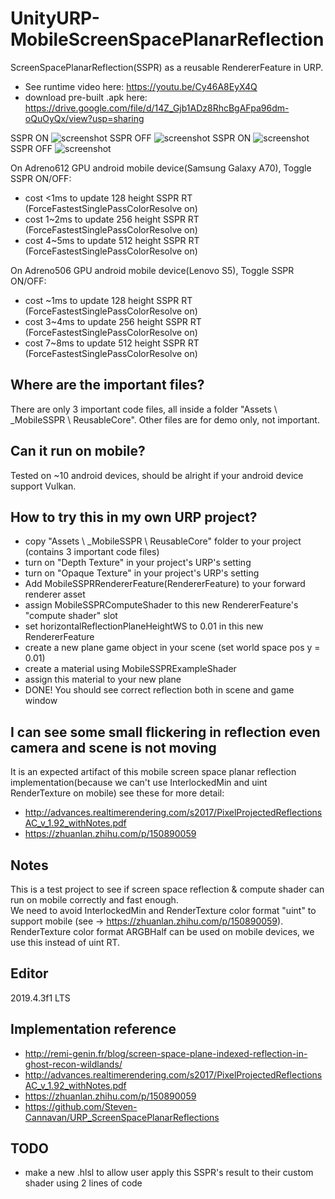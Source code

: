 # UnityURP-MobileScreenSpacePlanarReflection
 ScreenSpacePlanarReflection(SSPR) as a reusable RendererFeature in URP.  
 - See runtime video here: https://youtu.be/Cy46A8EyX4Q
 - download pre-built .apk here: https://drive.google.com/file/d/14Z_Gjb1ADz8RhcBgAFpa96dm-oQuOyQx/view?usp=sharing  
 
 SSPR ON
 ![screenshot](https://i.imgur.com/cNaVHLK.png)
 SSPR OFF
 ![screenshot](https://i.imgur.com/0WCIcTM.png)
 SSPR ON
 ![screenshot](https://i.imgur.com/XvudHkR.png)
 SSPR OFF
 ![screenshot](https://i.imgur.com/AZ08hZ8.png)
 
On Adreno612 GPU android mobile device(Samsung Galaxy A70), Toggle SSPR ON/OFF:
 - cost <1ms to update 128 height SSPR RT (ForceFastestSinglePassColorResolve on)
 - cost 1~2ms to update 256 height SSPR RT (ForceFastestSinglePassColorResolve on)
 - cost 4~5ms to update 512 height SSPR RT (ForceFastestSinglePassColorResolve on)  
 
 On Adreno506 GPU android mobile device(Lenovo S5), Toggle SSPR ON/OFF:
 - cost ~1ms to update 128 height SSPR RT (ForceFastestSinglePassColorResolve on)
 - cost 3~4ms to update 256 height SSPR RT (ForceFastestSinglePassColorResolve on)
 - cost 7~8ms to update 512 height SSPR RT (ForceFastestSinglePassColorResolve on)
 
 Where are the important files?
-------------------
 There are only 3 important code files, all inside a folder "Assets \ _MobileSSPR \ ReusableCore".
 Other files are for demo only, not important.
 
 Can it run on mobile?
-------------------
 Tested on ~10 android devices, should be alright if your android device support Vulkan.
 
 How to try this in my own URP project?
 -------------------
 - copy "Assets \ _MobileSSPR \ ReusableCore" folder to your project (contains 3 important code files)
 - turn on "Depth Texture" in your project's URP's setting
 - turn on "Opaque Texture" in your project's URP's setting
 - Add MobileSSPRRendererFeature(RendererFeature) to your forward renderer asset
 - assign MobileSSPRComputeShader to this new RendererFeature's "compute shader" slot
 - set horizontalReflectionPlaneHeightWS to 0.01 in this new RendererFeature
 - create a new plane game object in your scene (set world space pos y = 0.01)
 - create a material using MobileSSPRExampleShader
 - assign this material to your new plane
 - DONE! You should see correct reflection both in scene and game window

 I can see some small flickering in reflection even camera and scene is not moving
 -------------------
 It is an expected artifact of this mobile screen space planar reflection implementation(because we can't use InterlockedMin and uint RenderTexture on mobile)
see these for more detail: 
 - http://advances.realtimerendering.com/s2017/PixelProjectedReflectionsAC_v_1.92_withNotes.pdf
 - https://zhuanlan.zhihu.com/p/150890059
 
 Notes
 -------------------
This is a test project to see if screen space reflection & compute shader can run on mobile correctly and fast enough.   
We need to avoid InterlockedMin and RenderTexture color format "uint" to support mobile (see -> https://zhuanlan.zhihu.com/p/150890059). 
RenderTexture color format ARGBHalf can be used on mobile devices, we use this instead of uint RT.
 
 Editor
 -------------------
2019.4.3f1 LTS

Implementation reference
-------------------
- http://remi-genin.fr/blog/screen-space-plane-indexed-reflection-in-ghost-recon-wildlands/
- http://advances.realtimerendering.com/s2017/PixelProjectedReflectionsAC_v_1.92_withNotes.pdf
- https://zhuanlan.zhihu.com/p/150890059
- https://github.com/Steven-Cannavan/URP_ScreenSpacePlanarReflections

TODO
----------------
- make a new .hlsl to allow user apply this SSPR's result to their custom shader using 2 lines of code 
 
 
